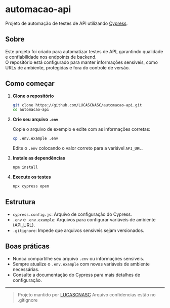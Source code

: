 # automacao-api

Projeto de automação de testes de API utilizando [Cypress](https://www.cypress.io/).

## Sobre

Este projeto foi criado para automatizar testes de API, garantindo qualidade e confiabilidade nos endpoints de backend.  
O repositório está configurado para manter informações sensíveis, como URLs de ambiente, protegidas e fora do controle de versão.

## Como começar

1. **Clone o repositório**

   ```sh
   git clone https://github.com/LUCASCNASC/automacao-api.git
   cd automacao-api
   ```
2. **Crie seu arquivo `.env`**

   Copie o arquivo de exemplo e edite com as informações corretas:
   ```sh
   cp .env.example .env
   ```
   Edite o `.env` colocando o valor correto para a variável `API_URL`.

3. **Instale as dependências**

   ```sh
   npm install
   ```
4. **Execute os testes**

   ```sh
   npx cypress open
   ```
## Estrutura

- `cypress.config.js`: Arquivo de configuração do Cypress.
- `.env` e `.env.example`: Arquivos para configurar variáveis de ambiente (API_URL).
- `.gitignore`: Impede que arquivos sensíveis sejam versionados.

## Boas práticas

- Nunca compartilhe seu arquivo `.env` ou informações sensíveis.
- Sempre atualize o `.env.example` com novas variáveis de ambiente necessárias.
- Consulte a documentação do Cypress para mais detalhes de configuração.

---

> Projeto mantido por [LUCASCNASC](https://github.com/LUCASCNASC)
Arquivo confidencias estão no .gitignore